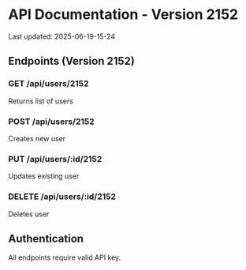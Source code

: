 # API Documentation - Version 2152
Last updated: 2025-06-19-15-24

## Endpoints (Version 2152)

### GET /api/users/2152
Returns list of users

### POST /api/users/2152
Creates new user

### PUT /api/users/:id/2152
Updates existing user

### DELETE /api/users/:id/2152
Deletes user

## Authentication
All endpoints require valid API key.
